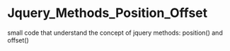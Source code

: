 # Jquery_Methods_Position_Offset
small code that understand the concept of jquery methods: position() and offset()
